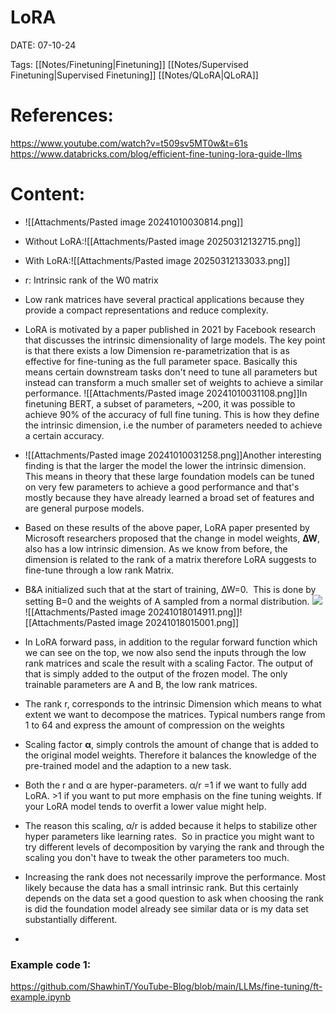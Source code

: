 
# LoRA


DATE:  07-10-24


Tags: [[Notes/Finetuning|Finetuning]] [[Notes/Supervised Finetuning|Supervised Finetuning]] [[Notes/QLoRA|QLoRA]]

# References:
https://www.youtube.com/watch?v=t509sv5MT0w&t=61s
https://www.databricks.com/blog/efficient-fine-tuning-lora-guide-llms


# Content:

- ![[Attachments/Pasted image 20241010030814.png]]

- Without LoRA:![[Attachments/Pasted image 20250312132715.png]]
- With LoRA:![[Attachments/Pasted image 20250312133033.png]]
- r: Intrinsic rank of the W0 matrix



- Low rank matrices have several practical applications because they provide a compact representations and reduce complexity.
- LoRA is motivated by a paper published in 2021 by Facebook research that discusses the intrinsic dimensionality of large models. The key point is that there exists a low Dimension re-parametrization that is as effective for fine-tuning as the full parameter space. Basically this means certain downstream tasks don't need to tune all parameters but instead can transform a much smaller set of weights to achieve a similar performance. ![[Attachments/Pasted image 20241010031108.png]]In finetuning BERT, a subset of parameters, ~200, it was possible to achieve 90% of the accuracy of full fine tuning. This is how they define the intrinsic dimension, i.e the number of parameters needed to achieve a certain accuracy.
- ![[Attachments/Pasted image 20241010031258.png]]Another interesting finding is that the larger the model the lower the intrinsic dimension. This means in theory that these large foundation models can be tuned on very few parameters to achieve a good performance and that's mostly because they have already learned a broad set of features and are general purpose models.
- Based on these results of the above paper, LoRA paper presented by Microsoft researchers proposed that the change in model weights, **∆W**, also has a low intrinsic dimension. As we know from before, the dimension is related to the rank of a matrix therefore LoRA suggests to fine-tune through a low rank Matrix.
- B&A initialized such that at the start of training, ∆W=0.  This is done by setting B=0 and the weights of A sampled from a normal distribution.
![](https://substackcdn.com/image/fetch/w_1456,c_limit,f_auto,q_auto:good,fl_progressive:steep/https%3A%2F%2Fsubstack-post-media.s3.amazonaws.com%2Fpublic%2Fimages%2F014307aa-3e4d-47d1-a99f-37892d943c97_1600x702.png)
![[Attachments/Pasted image 20241018014911.png]]![[Attachments/Pasted image 20241018015001.png]]
- In LoRA forward pass, in addition to the regular forward function which we can see on the top, we now also send the inputs through the low rank matrices and scale the result with a scaling Factor. The output of that is simply added to the output of the frozen model. The only trainable parameters are A and B, the low rank matrices.
- The rank r, corresponds to the intrinsic Dimension which means to what extent we want to decompose the matrices. Typical numbers range from 1 to 64 and express the amount of compression on the weights
- Scaling factor **α**, simply controls the amount of change that is added to the original model weights. Therefore it balances the knowledge of the pre-trained model and the adaption to a new task.
- Both the r and α are hyper-parameters. α/r =1 if we want to fully add LoRA. >1 if you want to put more emphasis on the fine tuning weights. If your LoRA model tends to overfit a lower value might help. 
- The reason this scaling, α/r is added because it helps to stabilize other hyper parameters like learning rates.  So in practice you might want to try different levels of decomposition by varying the rank and through the scaling you don't have to tweak the other parameters too much. 
- Increasing the rank does not necessarily improve the performance. Most likely because the data has a small intrinsic rank. But this certainly depends on the data set a good question to ask when choosing the rank is did the foundation model already see similar data or is my data set substantially different.
- 
### Example code 1:

https://github.com/ShawhinT/YouTube-Blog/blob/main/LLMs/fine-tuning/ft-example.ipynb

